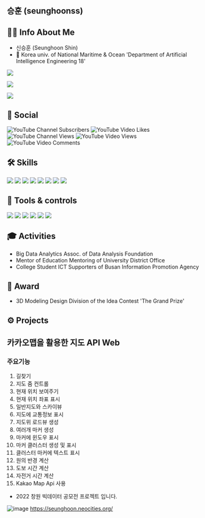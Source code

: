 ## 승훈 (seunghoonss)

## 👦🏻 Info About Me
- 신승훈 (Seunghoon Shin)
- 🏫 Korea univ. of National Maritime & Ocean 'Department of Artificial Intelligence Engineering 18'
 
<a href="https://mail.google.com/mail/?view=cm&amp;fs=1&amp;to=ssh3962@g.kmou.ac.kr"><img src="https://img.shields.io/badge/Gmail-EA4335?style=flat-square&logo=Gmail&logoColor=white&link="/></a>

<a href="mailto:sshssh3961@naver.com"><img src="https://img.shields.io/badge/Naver-03C75A?style=flat-square&logo=naver&logoColor=white&link="/></a>


<a href="mailto:sshssh3961@naver.com"><img src="https://img.shields.io/badge/Instagram-E4405F?style=flat-square&logo=instagram&logoColor=white&link="/></a>


<h2> 🎥 Social </h2>

![YouTube Channel Subscribers](https://img.shields.io/youtube/channel/subscribers/UCmHMbfsQoWdjlxS6e9wD9cg?style=social)
![YouTube Video Likes](https://img.shields.io/youtube/likes/yfIossqi6xc?style=social)
![YouTube Channel Views](https://img.shields.io/youtube/channel/views/UCmHMbfsQoWdjlxS6e9wD9cg?style=social)
![YouTube Video Views](https://img.shields.io/youtube/views/yfIossqi6xc?style=social)
![YouTube Video Comments](https://img.shields.io/youtube/comments/p8sBwfjjWaM?style=social)


<h2> 🛠 Skills </h2>

<img src="https://img.shields.io/badge/Python-3766AB?style=flat-square&logo=Python&logoColor=white"/></a>
<img src="https://img.shields.io/badge/C-A8B9CC?style=flat-square&logo=c&logoColor=white"/></a>
<img src="https://img.shields.io/badge/C++-00599C?style=flat-square&logo=cplusplus&logoColor=white"/></a>
<img src="https://img.shields.io/badge/Javascript-F7DF1E?style=flat-square&logo=Javascript&logoColor=white"/></a>
<img src="https://img.shields.io/badge/css-1572B6?style=flat-square&logo=CSS3&logoColor=white"/></a>
<img src="https://img.shields.io/badge/Django-092E20?style=flat-square&logo=django&logoColor=white"/></a>
<img src="https://img.shields.io/badge/Swift-F05138?style=flat-square&logo=swift&logoColor=white"/></a>
<img src="https://img.shields.io/badge/Mysql-F4479A1?style=flat-square&logo=mysql&logoColor=white"/></a>


<h2> 🔨 Tools & controls </h2>

<img src="https://img.shields.io/badge/Visual Studio-5C2D91?style=flat-square&logo=visualstudio&logoColor=white"/></a>
<img src="https://img.shields.io/badge/Visual Studio Code-007ACC?style=flat-square&logo=visualstudiocode&logoColor=white"/></a>
<img src="https://img.shields.io/badge/Google Colab-F9AB00?style=flat-square&logo=googlecolab&logoColor=white"/></a>
<img src="https://img.shields.io/badge/Adobe Premiere Pro-9999FF?style=flat-square&logo=adobepremierepro&logoColor=white"/></a>
<img src="https://img.shields.io/badge/Github-181717?style=flat-square&logo=github&logoColor=white"/></a>
<img src="https://img.shields.io/badge/Notion-000000?style=flat-square&logo=notion&logoColor=white"/></a>


<h2> 🎓 Activities </h2>

- Big Data Analytics Assoc. of Data Analysis Foundation
- Mentor of Education Mentoring of University District Office
- College Student ICT Supporters of Busan Information Promotion Agency


<h2> 🏅 Award </h2>

- 3D Modeling Design Division of the Idea Contest 'The Grand Prize'


<h2> ⚙ Projects </h2>

## 카카오맵을 활용한 지도 API Web
### 주요기능
1. 길찾기
2. 지도 줌 컨트롤
3. 현재 위치 보여주기
4. 현재 위치 좌표 표시
5. 일반지도와 스카이뷰
6. 지도에 교통정보 표시
7. 지도위 로드뷰 생성
8. 여러개 마커 생성
9. 마커에 윈도우 표시
10. 마커 클러스터 생성 및 표시
11. 클러스터 마커에 텍스트 표시
12. 원의 반경 계산
13. 도보 시간 계산
14. 자전거 시간 계산
15. Kakao Map Api 사용
- 2022 창원 빅데이터 공모전 프로젝트 입니다.

![image](https://user-images.githubusercontent.com/109809978/183011757-cc2f5cf8-5195-48ed-8f90-568ee43c10da.png)
https://seunghoon.neocities.org/

